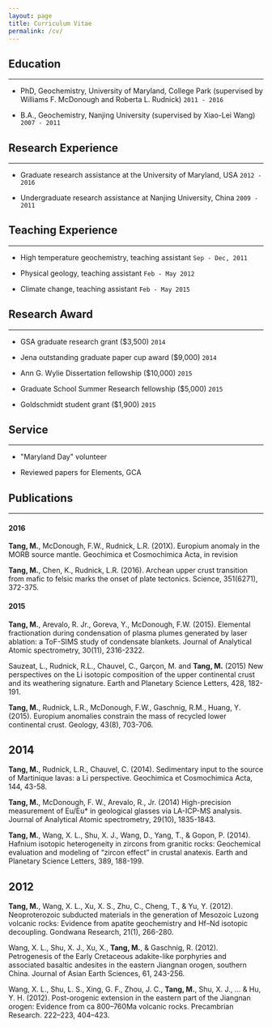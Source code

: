 ```yaml
---
layout: page
title: Curriculum Vitae
permalink: /cv/
---
```


## Education

---

-  PhD, Geochemistry, University of Maryland, College Park (supervised by Williams F. McDonough and Roberta L. Rudnick)  `2011 - 2016`

- B.A., Geochemistry, Nanjing University (supervised by Xiao-Lei Wang)  `2007 - 2011`



## Research Experience

---

- Graduate research assistance at the University of Maryland, USA  `2012 - 2016`

- Undergraduate research assistance at Nanjing University, China  `2009 - 2011`

## Teaching Experience 

---

- High temperature geochemistry, teaching assistant  `Sep - Dec, 2011`

- Physical geology, teaching assistant  `Feb - May 2012`

- Climate change, teaching assistant  `Feb - May 2015`

## Research Award

---

- GSA graduate research grant ($3,500)  `2014`

- Jena outstanding graduate paper cup award ($9,000)  `2014`

- Ann G. Wylie Dissertation fellowship ($10,000)  `2015`

- Graduate School Summer Research fellowship ($5,000)  `2015`

- Goldschmidt student grant ($1,900)  `2015`

## Service

---

- "Maryland Day" volunteer

- Reviewed papers for Elements, GCA

## Publications

---

#### 2016

**Tang, M.**, McDonough, F.W., Rudnick, L.R. (201X). Europium anomaly in the MORB source mantle. Geochimica et Cosmochimica Acta, in revision

**Tang, M.**, Chen, K., Rudnick, L.R. (2016). Archean upper crust transition from mafic to felsic marks the onset of plate tectonics. Science, 351(6271), 372-375.

#### 2015

**Tang, M.**, Arevalo, R. Jr., Goreva, Y., McDonough, F.W. (2015). Elemental fractionation during condensation of plasma plumes generated by laser ablation: a ToF-SIMS study of condensate blankets. Journal of Analytical Atomic spectrometry, 30(11), 2316-2322.

Sauzeat, L., Rudnick, R.L., Chauvel, C., Garçon, M. and **Tang, M.** (2015) New perspectives on the Li isotopic composition of the upper continental crust and its weathering signature. Earth and Planetary Science Letters, 428, 182-191.

**Tang, M.**, Rudnick, L.R., McDonough, F.W., Gaschnig, R.M., Huang, Y. (2015). Europium anomalies constrain the mass of recycled lower continental crust. Geology, 43(8), 703-706.

## 2014

**Tang, M.**, Rudnick, L.R., Chauvel, C. (2014). Sedimentary input to the source of Martinique lavas: a Li perspective. Geochimica et Cosmochimica Acta, 144, 43-58.

**Tang, M.**, McDonough, F. W., Arevalo, R., Jr. (2014) High-precision measurement of Eu/Eu* in geological glasses via LA-ICP-MS analysis. Journal of Analytical Atomic spectrometry, 29(10), 1835-1843.

**Tang, M.**, Wang, X. L., Shu, X. J., Wang, D., Yang, T., & Gopon, P. (2014). Hafnium isotopic heterogeneity in zircons from granitic rocks: Geochemical evaluation and modeling of “zircon effect” in crustal anatexis. Earth and Planetary Science Letters, 389, 188-199.

## 2012

**Tang, M.**, Wang, X. L., Xu, X. S., Zhu, C., Cheng, T., & Yu, Y. (2012). Neoproterozoic subducted materials in the generation of Mesozoic Luzong volcanic rocks: Evidence from apatite geochemistry and Hf–Nd isotopic decoupling. Gondwana Research, 21(1), 266-280.

Wang, X. L., Shu, X. J., Xu, X., **Tang, M.**, & Gaschnig, R. (2012). Petrogenesis of the Early Cretaceous adakite-like porphyries and associated basaltic andesites in the eastern Jiangnan orogen, southern China. Journal of Asian Earth Sciences, 61, 243-256.

Wang, X. L., Shu, L. S., Xing, G. F., Zhou, J. C., **Tang, M.**, Shu, X. J., ... & Hu, Y. H. (2012). Post-orogenic extension in the eastern part of the Jiangnan orogen: Evidence from ca 800–760Ma volcanic rocks. Precambrian Research. 222–223, 404–423.

